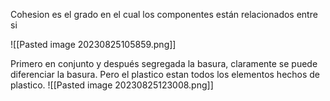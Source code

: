 
Cohesion es el grado en el cual los componentes están relacionados entre si

![[Pasted image 20230825105859.png]]

Primero en conjunto y después segregada la basura, claramente se puede diferenciar la basura.
Pero el plastico estan todos los elementos hechos de plastico.
![[Pasted image 20230825123008.png]]